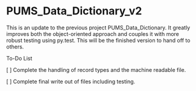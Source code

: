 # PUMS_Data_Dictionary_v2

This is an update to the previous project PUMS_Data_Dictionary. It
greatly improves both the object-oriented approach and couples it with
more robust testing using py.test. This will be the finished version
to hand off to others.

To-Do List

[ ] Complete the handling of record types and the machine readable file.

[ ] Complete final write out of files including testing.